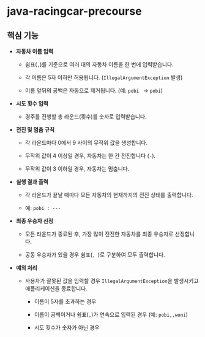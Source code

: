 # java-racingcar-precourse

## 핵심 기능

* **자동차 이름 입력**

  * 쉼표(`,`)를 기준으로 여러 대의 자동차 이름을 한 번에 입력받습니다.

  * 각 이름은 5자 이하만 허용됩니다. (`IllegalArgumentException` 발생)

  * 이름 앞뒤의 공백은 자동으로 제거됩니다. (예: `pobi ` -> `pobi`)

* **시도 횟수 입력**

  * 경주를 진행할 총 라운드(횟수)를 숫자로 입력받습니다.

* **전진 및 멈춤 규칙**

  * 각 라운드마다 0에서 9 사이의 무작위 값을 생성합니다.

  * 무작위 값이 4 이상일 경우, 자동차는 한 칸 전진합니다 (`-`).

  * 무작위 값이 3 이하일 경우, 자동차는 멈춥니다.

* **실행 결과 출력**

  * 각 라운드가 끝날 때마다 모든 자동차의 현재까지의 전진 상태를 출력합니다.

  * 예: `pobi : ---`

* **최종 우승자 선정**

  * 모든 라운드가 종료된 후, 가장 많이 전진한 자동차를 최종 우승자로 선정합니다.

  * 공동 우승자가 있을 경우 쉼표(`, `)로 구분하여 모두 출력합니다.

* **예외 처리**

  * 사용자가 잘못된 값을 입력할 경우 `IllegalArgumentException`을 발생시키고 애플리케이션을 종료합니다.

    * 이름이 5자를 초과하는 경우

    * 이름이 공백이거나 쉼표(`,`)가 연속으로 입력된 경우 (예: `pobi,,woni`)

    * 시도 횟수가 숫자가 아닌 경우
   
      
